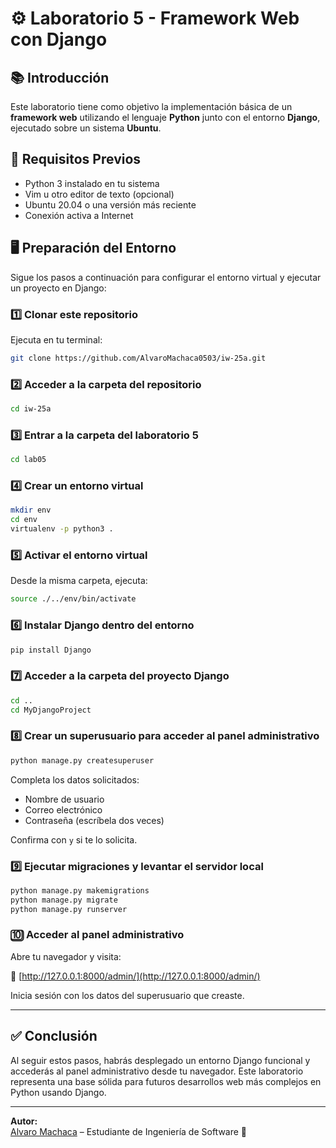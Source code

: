 # ⚙️ Laboratorio 5 - Framework Web con Django

## 📚 Introducción  
Este laboratorio tiene como objetivo la implementación básica de un **framework web** utilizando el lenguaje **Python** junto con el entorno **Django**, ejecutado sobre un sistema **Ubuntu**.

## 🧰 Requisitos Previos

- Python 3 instalado en tu sistema  
- Vim u otro editor de texto (opcional)  
- Ubuntu 20.04 o una versión más reciente  
- Conexión activa a Internet  

## 🖥️ Preparación del Entorno

Sigue los pasos a continuación para configurar el entorno virtual y ejecutar un proyecto en Django:

### 1️⃣ Clonar este repositorio

Ejecuta en tu terminal:

```bash
git clone https://github.com/AlvaroMachaca0503/iw-25a.git
```

### 2️⃣ Acceder a la carpeta del repositorio

```bash
cd iw-25a
```

### 3️⃣ Entrar a la carpeta del laboratorio 5

```bash
cd lab05
```

### 4️⃣ Crear un entorno virtual

```bash
mkdir env
cd env
virtualenv -p python3 .
```

### 5️⃣ Activar el entorno virtual

Desde la misma carpeta, ejecuta:

```bash
source ./../env/bin/activate
```

### 6️⃣ Instalar Django dentro del entorno

```bash
pip install Django
```

### 7️⃣ Acceder a la carpeta del proyecto Django

```bash
cd ..
cd MyDjangoProject
```

### 8️⃣ Crear un superusuario para acceder al panel administrativo

```bash
python manage.py createsuperuser
```

Completa los datos solicitados:

- Nombre de usuario  
- Correo electrónico  
- Contraseña (escríbela dos veces)  

Confirma con `y` si te lo solicita.

### 9️⃣ Ejecutar migraciones y levantar el servidor local

```bash
python manage.py makemigrations
python manage.py migrate
python manage.py runserver
```

### 🔟 Acceder al panel administrativo

Abre tu navegador y visita:

🔗 [http://127.0.0.1:8000/admin/](http://127.0.0.1:8000/admin/)

Inicia sesión con los datos del superusuario que creaste.

---

## ✅ Conclusión

Al seguir estos pasos, habrás desplegado un entorno Django funcional y accederás al panel administrativo desde tu navegador. Este laboratorio representa una base sólida para futuros desarrollos web más complejos en Python usando Django.

---

**Autor:**  
[Alvaro Machaca](https://github.com/AlvaroMachaca0503) – Estudiante de Ingeniería de Software 🧠
